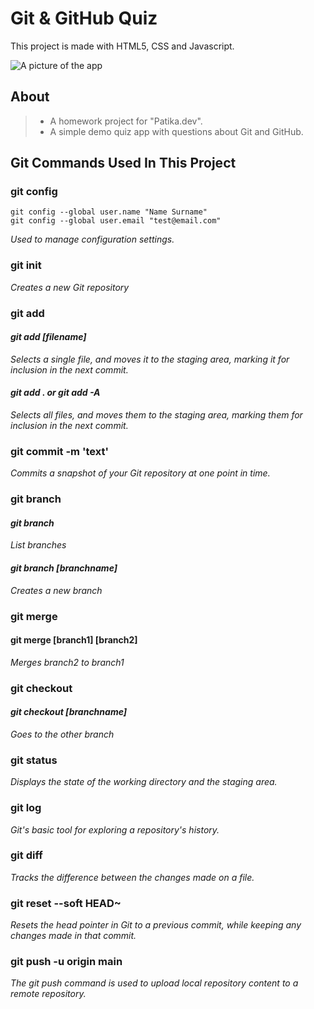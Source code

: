 # Git & GitHub Quiz
This project is made with HTML5, CSS and Javascript.

![A picture of the app]("https://drive.google.com/file/d/1JqsPhq2B1Xb8Jlp7s1ztbZmlOLcDTMzP/view")
## About
>* A homework project for "Patika.dev".
>* A simple demo quiz app with questions about Git and GitHub.

## Git Commands Used In This Project

### git config

 ```
 git config --global user.name "Name Surname" 
 git config --global user.email "test@email.com"
 
```
*Used to manage configuration settings.*

### git init
 *Creates a new Git repository*
 
 ### git add
 #### *git add [filename]*
  *Selects a single file, and moves it to the staging area, marking it for inclusion in the next commit.*
####  *git add . or git add -A*  
  *Selects all files, and moves them to the staging area, marking them for inclusion in the next commit.*
  
  
### git commit -m 'text'
*Commits a snapshot of your Git repository at one point in time.*

### git branch
#### *git branch*
*List branches*
#### *git branch [branchname]*
*Creates a new branch*

### git merge
#### git merge [branch1] [branch2]
*Merges branch2 to branch1*

### git checkout
#### *git checkout [branchname]*
*Goes to the other branch*

### git status
*Displays the state of the working directory and the staging area.*
### git log
*Git's basic tool for exploring a repository's history.*

### git diff
*Tracks the difference between the changes made on a file.*
### git reset --soft HEAD~
*Resets the head pointer in Git to a previous commit, while keeping any changes made in that commit.*

### git push -u origin main
*The git push command is used to upload local repository content to a remote repository.*


